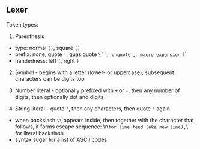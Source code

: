 ## Lexer

Token types:

1. Parenthesis

  - type: normal `()`, square `[]`
  - prefix: none, quote `'`, quasiquote `\``, unquote `,`, macro expansion `!`
  - handedness: left `(`, right `)`

2. Symbol - begins with a letter (lower- or uppercase); subsequent characters can be digits too

3. Number literal - optionally prefixed with `+` or `-`, then any number of digits, then optionally dot and digits

4. String literal - quote `"`, then any characters, then quote `"` again

  - when backslash `\\` appears inside, then together with the character that follows, it forms escape sequence: \n` for line feed (aka new line), `\\` for literal backslash
  - syntax sugar for a list of ASCII codes

